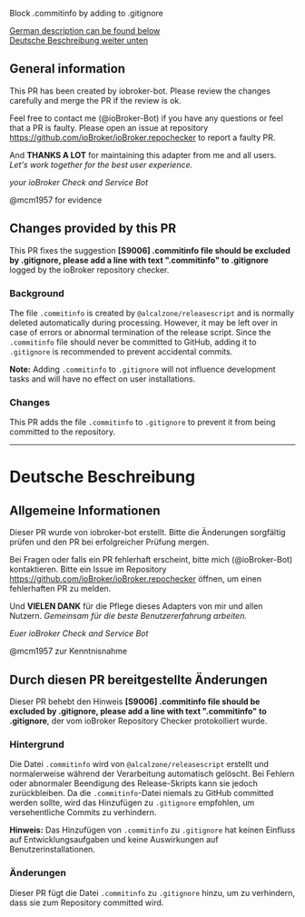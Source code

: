 Block .commitinfo by adding to .gitignore

[German description can be found below](#deutsche-beschreibung)  
[Deutsche Beschreibung weiter unten](#deutsche-beschreibung)

## General information

This PR has been created by iobroker-bot. Please review the changes carefully and merge the PR if the review is ok.

Feel free to contact me (@ioBroker-Bot) if you have any questions or feel that a PR is faulty. Please open an issue at repository https://github.com/ioBroker/ioBroker.repochecker to report a faulty PR.

And **THANKS A LOT** for maintaining this adapter from me and all users.
*Let's work together for the best user experience.*

*your*
*ioBroker Check and Service Bot*

@mcm1957 for evidence

## Changes provided by this PR

This PR fixes the suggestion **[S9006] .commitinfo file should be excluded by .gitignore, please add a line with text ".commitinfo" to .gitignore** logged by the ioBroker repository checker.

### Background

The file `.commitinfo` is created by `@alcalzone/releasescript` and is normally deleted automatically during processing. However, it may be left over in case of errors or abnormal termination of the release script. Since the `.commitinfo` file should never be committed to GitHub, adding it to `.gitignore` is recommended to prevent accidental commits.

**Note:** Adding `.commitinfo` to `.gitignore` will not influence development tasks and will have no effect on user installations.

### Changes

This PR adds the file `.commitinfo` to `.gitignore` to prevent it from being committed to the repository.

---

# Deutsche Beschreibung

## Allgemeine Informationen

Dieser PR wurde von iobroker-bot erstellt. Bitte die Änderungen sorgfältig prüfen und den PR bei erfolgreicher Prüfung mergen.

Bei Fragen oder falls ein PR fehlerhaft erscheint, bitte mich (@ioBroker-Bot) kontaktieren. Bitte ein Issue im Repository https://github.com/ioBroker/ioBroker.repochecker öffnen, um einen fehlerhaften PR zu melden.

Und **VIELEN DANK** für die Pflege dieses Adapters von mir und allen Nutzern.
*Gemeinsam für die beste Benutzererfahrung arbeiten.*

*Euer*
*ioBroker Check and Service Bot*

@mcm1957 zur Kenntnisnahme

## Durch diesen PR bereitgestellte Änderungen

Dieser PR behebt den Hinweis **[S9006] .commitinfo file should be excluded by .gitignore, please add a line with text ".commitinfo" to .gitignore**, der vom ioBroker Repository Checker protokolliert wurde.

### Hintergrund

Die Datei `.commitinfo` wird von `@alcalzone/releasescript` erstellt und normalerweise während der Verarbeitung automatisch gelöscht. Bei Fehlern oder abnormaler Beendigung des Release-Skripts kann sie jedoch zurückbleiben. Da die `.commitinfo`-Datei niemals zu GitHub committed werden sollte, wird das Hinzufügen zu `.gitignore` empfohlen, um versehentliche Commits zu verhindern.

**Hinweis:** Das Hinzufügen von `.commitinfo` zu `.gitignore` hat keinen Einfluss auf Entwicklungsaufgaben und keine Auswirkungen auf Benutzerinstallationen.

### Änderungen

Dieser PR fügt die Datei `.commitinfo` zu `.gitignore` hinzu, um zu verhindern, dass sie zum Repository committed wird.
